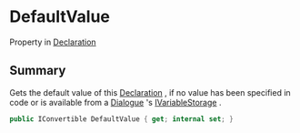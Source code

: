 # DefaultValue

Property in [Declaration](./)

## Summary

Gets the default value of this [Declaration](./) , if no value has been specified in code or is available from a [Dialogue](../../yarn/yarn.dialogue/) 's [IVariableStorage](../../yarn/yarn.ivariablestorage/) .

```csharp
public IConvertible DefaultValue { get; internal set; }
```
